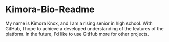 # Kimora-Bio-Readme
My name is Kimora Knox, and I am a rising senior in high school. With GitHub, I hope to achieve a developed understanding of the features of the platform. In the future, I'd like to use GitHub more for other projects.  
